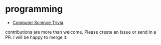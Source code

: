 # programming

* [Computer Science Trivia](Computer-Science-Trivia.md)

contributions are more than welcome. Please create an Issue or 
send in a PR. I will be happy to merge it. 